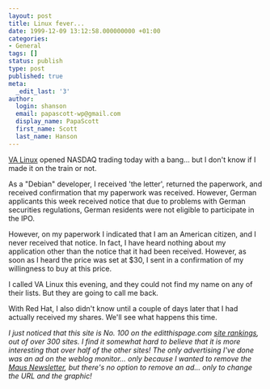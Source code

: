 ```yaml
---
layout: post
title: Linux fever...
date: 1999-12-09 13:12:58.000000000 +01:00
categories:
- General
tags: []
status: publish
type: post
published: true
meta:
  _edit_last: '3'
author:
  login: shanson
  email: papascott-wp@gmail.com
  display_name: PapaScott
  first_name: Scott
  last_name: Hanson
---
```

<p><a href="http://www.valinux.com">VA Linux</a> opened NASDAQ trading today with a bang... but I don't know if I made it on the train or not.</p>
<p>As a "Debian" developer, I received 'the letter', returned the paperwork, and received confirmation that my paperwork was received. However, German applicants this week received notice that due to problems with German securities regulations, German residents were not eligible to participate in the IPO.</p>
<p>However, on my paperwork I indicated that I am an American citizen, and I never received that notice. In fact, I have heard nothing about my application other than the notice that it had been received. However, as soon as I heard the price was set at $30, I sent in a confirmation of my willingness to buy at this price.</p>
<p>I called VA Linux this evening, and they could not find my name on any of their lists. But they are going to call me back.</p>
<p>With Red Hat, I also didn't know until a couple of days later that I had actually received my shares. We'll see what happens this time.</p>
<p><i>I just noticed that this site is No. 100 on the editthispage.com <a href="http://www.editthispage.com/SiteRankings">site rankings</a>, out of over 300 sites. I find it somewhat hard to believe that it is more interesting that over half of the other sites! The only advertising I've done was an ad on the weblog monitor... only because I wanted to remove the <a href="http://www.mausnews.de">Maus Newsletter</a>, but there's no option to remove an ad... only to change the URL and the graphic!</i></p>
